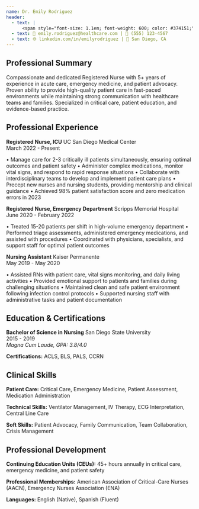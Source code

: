 ```yaml
---
name: Dr. Emily Rodriguez
header:
  - text: |
      <span style="font-size: 1.1em; font-weight: 600; color: #374151;">Registered Nurse, BSN</span>
  - text: 📧 emily.rodriguez@healthcare.com | 📱 (555) 123-4567
  - text: 🌐 linkedin.com/in/emilyrodriguez | 📍 San Diego, CA
---
```


## Professional Summary

Compassionate and dedicated Registered Nurse with 5+ years of experience in acute care, emergency medicine, and patient advocacy. Proven ability to provide high-quality patient care in fast-paced environments while maintaining strong communication with healthcare teams and families. Specialized in critical care, patient education, and evidence-based practice.

## Professional Experience

**Registered Nurse, ICU** <span class="company">UC San Diego Medical Center</span>  
<span class="job-date">March 2022 - Present</span>

• Manage care for 2-3 critically ill patients simultaneously, ensuring optimal outcomes and patient safety
• Administer complex medications, monitor vital signs, and respond to rapid response situations
• Collaborate with interdisciplinary teams to develop and implement patient care plans
• Precept new nurses and nursing students, providing mentorship and clinical guidance
• Achieved 98% patient satisfaction score and zero medication errors in 2023

**Registered Nurse, Emergency Department** <span class="company">Scripps Memorial Hospital</span>  
<span class="job-date">June 2020 - February 2022</span>

• Treated 15-20 patients per shift in high-volume emergency department
• Performed triage assessments, administered emergency medications, and assisted with procedures
• Coordinated with physicians, specialists, and support staff for optimal patient outcomes

**Nursing Assistant** <span class="company">Kaiser Permanente</span>  
<span class="job-date">May 2019 - May 2020</span>

• Assisted RNs with patient care, vital signs monitoring, and daily living activities
• Provided emotional support to patients and families during challenging situations
• Maintained clean and safe patient environment following infection control protocols
• Supported nursing staff with administrative tasks and patient documentation

## Education & Certifications

**Bachelor of Science in Nursing** <span class="location-date">San Diego State University<br>2015 - 2019</span>  
_Magna Cum Laude, GPA: 3.8/4.0_

**Certifications:** <span class="highlight">ACLS</span>, <span class="highlight">BLS</span>, <span class="highlight">PALS</span>, <span class="highlight">CCRN</span>

## Clinical Skills

**Patient Care:** <span class="highlight">Critical Care</span>, <span class="highlight">Emergency Medicine</span>, <span class="highlight">Patient Assessment</span>, <span class="highlight">Medication Administration</span>

**Technical Skills:** <span class="highlight">Ventilator Management</span>, <span class="highlight">IV Therapy</span>, <span class="highlight">ECG Interpretation</span>, <span class="highlight">Central Line Care</span>

**Soft Skills:** <span class="highlight">Patient Advocacy</span>, <span class="highlight">Family Communication</span>, <span class="highlight">Team Collaboration</span>, <span class="highlight">Crisis Management</span>

## Professional Development

**Continuing Education Units (CEUs):** 45+ hours annually in critical care, emergency medicine, and patient safety

**Professional Memberships:** American Association of Critical-Care Nurses (AACN), Emergency Nurses Association (ENA)

**Languages:** English (Native), Spanish (Fluent)
